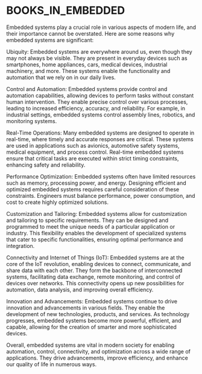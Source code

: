 # BOOKS_IN_EMBEDDED

Embedded systems play a crucial role in various aspects of modern life, and their importance cannot be overstated. Here are some reasons why embedded systems are significant:

Ubiquity: Embedded systems are everywhere around us, even though they may not always be visible. They are present in everyday devices such as smartphones, home appliances, cars, medical devices, industrial machinery, and more. These systems enable the functionality and automation that we rely on in our daily lives.

Control and Automation: Embedded systems provide control and automation capabilities, allowing devices to perform tasks without constant human intervention. They enable precise control over various processes, leading to increased efficiency, accuracy, and reliability. For example, in industrial settings, embedded systems control assembly lines, robotics, and monitoring systems.

Real-Time Operations: Many embedded systems are designed to operate in real-time, where timely and accurate responses are critical. These systems are used in applications such as avionics, automotive safety systems, medical equipment, and process control. Real-time embedded systems ensure that critical tasks are executed within strict timing constraints, enhancing safety and reliability.

Performance Optimization: Embedded systems often have limited resources such as memory, processing power, and energy. Designing efficient and optimized embedded systems requires careful consideration of these constraints. Engineers must balance performance, power consumption, and cost to create highly optimized solutions.

Customization and Tailoring: Embedded systems allow for customization and tailoring to specific requirements. They can be designed and programmed to meet the unique needs of a particular application or industry. This flexibility enables the development of specialized systems that cater to specific functionalities, ensuring optimal performance and integration.

Connectivity and Internet of Things (IoT): Embedded systems are at the core of the IoT revolution, enabling devices to connect, communicate, and share data with each other. They form the backbone of interconnected systems, facilitating data exchange, remote monitoring, and control of devices over networks. This connectivity opens up new possibilities for automation, data analysis, and improving overall efficiency.

Innovation and Advancements: Embedded systems continue to drive innovation and advancements in various fields. They enable the development of new technologies, products, and services. As technology progresses, embedded systems become more powerful, efficient, and capable, allowing for the creation of smarter and more sophisticated devices.

Overall, embedded systems are vital in modern society for enabling automation, control, connectivity, and optimization across a wide range of applications. They drive advancements, improve efficiency, and enhance our quality of life in numerous ways.
